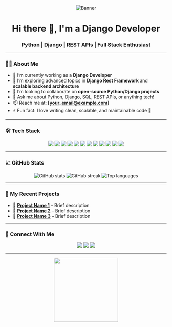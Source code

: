 <!-- Profile Banner -->
<p align="center">
  <img src="https://raw.githubusercontent.com/username/username/main/assets/banner.gif" alt="Banner" />
</p>

<h1 align="center">Hi there 👋, I'm a Django Developer</h1>
<h3 align="center">Python | Django | REST APIs | Full Stack Enthusiast</h3>

---

### 👨‍💻 About Me

- 🔭 I’m currently working as a **Django Developer**
- 🌱 I’m exploring advanced topics in **Django Rest Framework** and **scalable backend architecture**
- 👯 I’m looking to collaborate on **open-source Python/Django projects**
- 💬 Ask me about Python, Django, SQL, REST APIs, or anything tech!
- 📫 Reach me at: **[your_email@example.com]**
- ⚡ Fun fact: I love writing clean, scalable, and maintainable code 🚀

---

### 🛠️ Tech Stack

<p align="center">
  <img src="https://img.shields.io/badge/Python-3776AB?style=for-the-badge&logo=python&logoColor=white"/>
  <img src="https://img.shields.io/badge/Django-092E20?style=for-the-badge&logo=django&logoColor=white"/>
  <img src="https://img.shields.io/badge/DRF-red?style=for-the-badge&logo=django&logoColor=white"/>
  <img src="https://img.shields.io/badge/C++-00599C?style=for-the-badge&logo=cplusplus&logoColor=white"/>
  <img src="https://img.shields.io/badge/C%23-239120?style=for-the-badge&logo=csharp&logoColor=white"/>
  <img src="https://img.shields.io/badge/HTML5-E34F26?style=for-the-badge&logo=html5&logoColor=white"/>
  <img src="https://img.shields.io/badge/CSS3-1572B6?style=for-the-badge&logo=css3&logoColor=white"/>
  <img src="https://img.shields.io/badge/JavaScript-F7DF1E?style=for-the-badge&logo=javascript&logoColor=black"/>
  <img src="https://img.shields.io/badge/SQLite-003B57?style=for-the-badge&logo=sqlite&logoColor=white"/>
  <img src="https://img.shields.io/badge/MySQL-4479A1?style=for-the-badge&logo=mysql&logoColor=white"/>
  <img src="https://img.shields.io/badge/SQL_Server-CC2927?style=for-the-badge&logo=microsoftsqlserver&logoColor=white"/>
  <img src="https://img.shields.io/badge/Git-F05032?style=for-the-badge&logo=git&logoColor=white"/>
</p>

---

### 📈 GitHub Stats

<p align="center">
  <img src="https://github-readme-stats.vercel.app/api?username=your-username&show_icons=true&theme=radical" alt="GitHub stats"/>
  <img src="https://github-readme-streak-stats.herokuapp.com/?user=your-username&theme=radical" alt="GitHub streak"/>
  <img src="https://github-readme-stats.vercel.app/api/top-langs/?username=your-username&layout=compact&theme=radical" alt="Top languages"/>
</p>

---

### 🧠 My Recent Projects

- 🔧 **[Project Name 1](https://github.com/your-username/project1)** – Brief description
- 🔧 **[Project Name 2](https://github.com/your-username/project2)** – Brief description
- 🔧 **[Project Name 3](https://github.com/your-username/project3)** – Brief description

---

### 🔗 Connect With Me

<p align="center">
  <a href="https://www.linkedin.com/in/your-profile/"><img src="https://img.shields.io/badge/LinkedIn-blue?style=for-the-badge&logo=linkedin&logoColor=white"/></a>
  <a href="mailto:your_email@example.com"><img src="https://img.shields.io/badge/Gmail-red?style=for-the-badge&logo=gmail&logoColor=white"/></a>
  <a href="https://github.com/your-username"><img src="https://img.shields.io/badge/GitHub-100000?style=for-the-badge&logo=github&logoColor=white"/></a>
</p>

---

<!-- Footer GIF or image -->
<p align="center">
  <img src="https://raw.githubusercontent.com/username/username/main/assets/code.gif" height="200px" />
</p>
